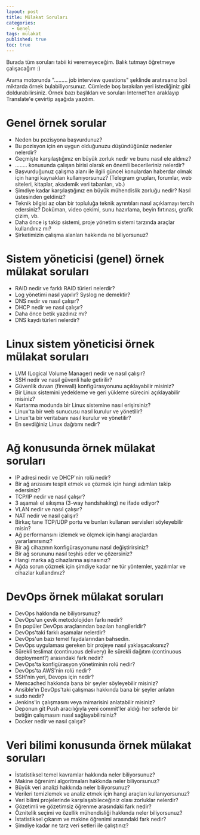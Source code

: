 ```yaml
---
layout: post
title: Mülakat Soruları
categories:
  - Genel
tags: mülakat
published: true
toc: true
---
```

Burada tüm soruları tabii ki veremeyeceğim. Balık tutmayı öğretmeye çalışacağım :)

Arama motorunda "......... job interview questions" şeklinde aratırsanız bol miktarda örnek bulabiliyorsunuz. Cümlede boş bırakılan yeri istediğiniz gibi doldurabilirsiniz. Örnek bazı başlıkları ve soruları İnternet'ten araklayıp Translate'e çevirtip aşağıda yazdım.

# Genel örnek sorular
* Neden bu pozisyona başvurdunuz?
* Bu pozisyon için en uygun olduğunuzu düşündüğünüz nedenler nelerdir?
* Geçmişte karşılaştığınız en büyük zorluk nedir ve bunu nasıl ele aldınız?
* ........ konusunda çalışan birisi olarak en önemli becerileriniz nelerdir?
* Başvurduğunuz çalışma alanı ile ilgili güncel konulardan haberdar olmak için hangi kaynakları kullanıyorsunuz? (Telegram grupları, forumlar, web siteleri, kitaplar, akademik veri tabanları, vb.)
* Şimdiye kadar karşılaştığınız en büyük mühendislik zorluğu nedir? Nasıl üstesinden geldiniz?
* Teknik bilgisi az olan bir topluluğa teknik ayrıntıları nasıl açıklamayı tercih edersiniz? Doküman, video çekimi, sunu hazırlama, beyin fırtınası, grafik çizim, vb.
* Daha önce iş takip sistemi, proje yönetim sistemi tarzında araçlar kullandınız mı?
* Şirketimizin çalışma alanları hakkında ne biliyorsunuz?

# Sistem yöneticisi (genel) örnek mülakat soruları
* RAID nedir ve farklı RAID türleri nelerdir?
* Log yönetimi nasıl yapılır? Syslog ne demektir?
* DNS nedir ve nasıl çalışır?
* DHCP nedir ve nasıl çalışır?
* Daha önce betik yazdınız mı?
* DNS kaydı türleri nelerdir?

# Linux sistem yöneticisi örnek mülakat soruları
* LVM (Logical Volume Manager) nedir ve nasıl çalışır?
* SSH nedir ve nasıl güvenli hale getirilir?
* Güvenlik duvarı (firewall) konfigürasyonunu açıklayabilir misiniz?
* Bir Linux sistemini yedekleme ve geri yükleme sürecini açıklayabilir misiniz?
* Kurtarma modunda bir Linux sistemine nasıl erişirsiniz?
* Linux'ta bir web sunucusu nasıl kurulur ve yönetilir?
* Linux'ta bir veritabanı nasıl kurulur ve yönetilir?
* En sevdiğiniz Linux dağıtımı nedir?

# Ağ konusunda örnek mülakat soruları
* IP adresi nedir ve DHCP'nin rolü nedir?
* Bir ağ arızasını tespit etmek ve çözmek için hangi adımları takip edersiniz?
* TCP/IP nedir ve nasıl çalışır?
* 3 aşamalı el sıkışma (3-way handshaking) ne ifade ediyor? 
* VLAN nedir ve nasıl çalışır?
* NAT nedir ve nasıl çalışır?
* Birkaç tane TCP/UDP portu ve bunları kullanan servisleri söyleyebilir misin?
* Ağ performansını izlemek ve ölçmek için hangi araçlardan yararlanırsınız?
* Bir ağ cihazının konfigürasyonunu nasıl değiştirirsiniz?
* Bir ağ sorununu nasıl teşhis eder ve çözersiniz?
* Hangi marka ağ cihazlarına aşinasınız?
* Ağda sorun çözmek için şimdiye kadar ne tür yöntemler, yazılımlar ve cihazlar kullandınız?

# DevOps örnek mülakat soruları
* DevOps hakkında ne biliyorsunuz?
* DevOps'un çevik metodolojiden farkı nedir?
* En popüler DevOps araçlarından bazıları hangileridir?
* DevOps'taki farklı aşamalar nelerdir?
* DevOps'un bazı temel faydalarından bahsedin.
* DevOps uygulaması gereken bir projeye nasıl yaklaşacaksınız?
* Sürekli teslimat (continuous delivery) ile sürekli dağıtım (continuous deployment?) arasındaki fark nedir?
* DevOps'ta konfigürasyon yönetiminin rolü nedir?
* DevOps'ta AWS'nin rolü nedir?
* SSH'nin yeri, Devops için nedir?
* Memcached hakkında bana bir şeyler söyleyebilir misiniz?
* Ansible'ın DevOps'taki çalışması hakkında bana bir şeyler anlatın
* sudo nedir?
* Jenkins'in çalışmasını veya mimarisini anlatabilir misiniz?
* Deponun git Push aracılığıyla yeni commit'ler aldığı her seferde bir betiğin çalışmasını nasıl sağlayabilirsiniz?
* Docker nedir ve nasıl çalışır?

# Veri bilimi konusunda örnek mülakat soruları
* İstatistiksel temel kavramlar hakkında neler biliyorsunuz?
* Makine öğrenimi algoritmaları hakkında neler biliyorsunuz?
* Büyük veri analizi hakkında neler biliyorsunuz?
* Verileri temizlemek ve analiz etmek için hangi araçları kullanıyorsunuz?
* Veri bilimi projelerinde karşılaşabileceğiniz olası zorluklar nelerdir?
* Gözetimli ve gözetimsiz öğrenme arasındaki fark nedir?
* Öznitelik seçimi ve özellik mühendisliği hakkında neler biliyorsunuz?
* İstatistiksel çıkarım ve makine öğrenimi arasındaki fark nedir?
* Şimdiye kadar ne tarz veri setleri ile çalıştınız?